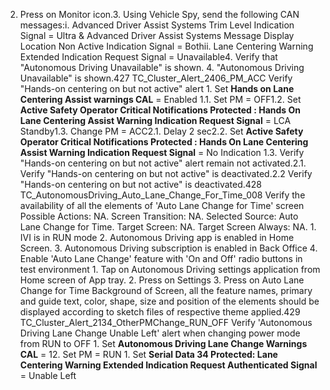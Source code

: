 2. Press on Monitor icon.3. Using Vehicle Spy, send the following CAN messages:i. Advanced Driver Assist Systems Trim Level Indication Signal = Ultra & Advanced Driver Assist Systems Message Display Location Non Active Indication Signal = Bothii. Lane Centering Warning Extended Indication Request Signal = Unavailable4. Verify that "Autonomous Driving Unavailable" is shown. 4. "Autonomous Driving Unavailable" is shown.427 TC_Cluster_Alert_2406_PM_ACC Verify "Hands-on centering on but not active" alert 1. Set **Hands on Lane Centering Assist warnings CAL** = Enabled 1.1. Set PM = OFF1.2. Set **Active Safety Operator Critical Notifications Protected : Hands On Lane Centering Assist Warning Indication Request Signal** = LCA Standby1.3. Change PM = ACC2.1. Delay 2 sec2.2. Set **Active Safety Operator Critical Notifications Protected : Hands On Lane Centering Assist Warning Indication Request Signal** = No Indication 1.3. Verify "Hands-on centering on but not active" alert remain not activated.2.1. Verify "Hands-on centering on but not active" is deactivated.2.2 Verify "Hands-on centering on but not active" is deactivated.428 TC_AutonomousDriving_Auto_Lane_Change_For_Time_008 Verify the availability of all the elements of 'Auto Lane Change for Time' screen Possible Actions: NA. Screen Transition: NA. Selected Source: Auto Lane Change for Time. Target Screen: NA. Target Screen Always: NA. 1. IVI is in RUN mode 2. Autonomous Driving app is enabled in Home Screen. 3. Autonomous Driving subscription is enabled in Back Office 4. Enable 'Auto Lane Change' feature with 'On and Off' radio buttons in test environment 1. Tap on Autonomous Driving settings application from Home screen of App tray. 2. Press on Settings 3. Press on Auto Lane Change for Time Background of Screen, all the feature names, primary and guide text, color, shape, size and position of the elements should be displayed according to sketch files of respective theme applied.429 TC_Cluster_Alert_2134_OtherPMChange_RUN_OFF Verify 'Autonomous Driving Lane Change Unable Left' alert when changing power mode from RUN to OFF 1. Set **Autonomous Driving Lane Change Warnings CAL** = 12. Set PM = RUN 1. Set **Serial Data 34 Protected: Lane Centering Warning Extended Indication Request Authenticated Signal** = Unable Left